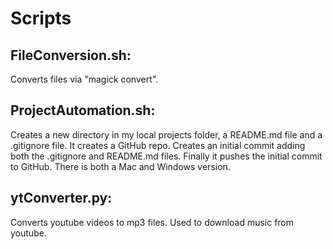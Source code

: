 # Scripts
## FileConversion.sh: 
Converts files via "magick convert".
## ProjectAutomation.sh: 
Creates a new directory in my local projects folder, a README.md file and a .gitignore file.  It creates a GitHub repo. Creates an initial commit adding both the .gitignore and README.md files. Finally it pushes the initial commit to GitHub. There is both a Mac and Windows version. 
##  ytConverter.py: 
Converts youtube videos to mp3 files. Used to download music from youtube. 
